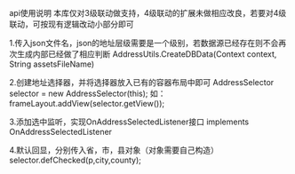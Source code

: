 api使用说明
本库仅对3级联动做支持，4级联动的扩展未做相应改良，若要对4级联动，可按现有逻辑改动小部分即可

1.传入json文件名，json的地址层级需要是一个级别，若数据源已经存在则不会再次生成内部已经做了相应判断
  AddressUtils.CreateDBData(Context context, String assetsFileName)

2.创建地址选择器，并将选择器放入已有的容器布局中即可
 AddressSelector selector = new AddressSelector(this);
 如：frameLayout.addView(selector.getView());

3.添加选中监听，实现OnAddressSelectedListener接口
  implements OnAddressSelectedListener

4.默认回显，分别传入省，市，县对象（对象需要自己构造）
  selector.defChecked(p,city,county);





